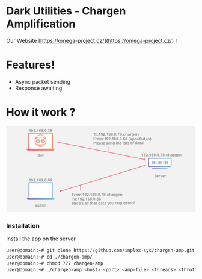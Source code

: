 # Dark Utilities - Chargen Amplification

Our Website [https://omega-project.cz/](https://omega-project.cz/) !

# Features!

  - Async packet sending
  - Response awaiting

# How it work ?
![alt text](https://github.com/inplex-sys/chargen-amp/blob/main/img/chargen.jpg?raw=true)

### Installation
Install the app on the server
```sh
user@domain:~# git clone https://github.com/inplex-sys/chargen-amp.git
user@domain:~# cd ./chargen-amp/
user@domain:~# chmod 777 chargen-amp
user@domain:~# ./chargen-amp <host> <port> <amp-file> <threads> <throttle> <time>
```
